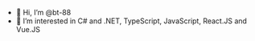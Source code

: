 - 👋 Hi, I’m @bt-88
- 👀 I’m interested in C# and .NET, TypeScript, JavaScript, React.JS and Vue.JS

<!---
bt-88/bt-88 is a ✨ special ✨ repository because its `README.md` (this file) appears on your GitHub profile.
You can click the Preview link to take a look at your changes.
--->
